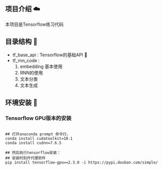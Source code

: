 ## 项目介绍 ☁️

本项目是Tensorflow练习代码

## 目录结构 💾

- tf_base_api : Tensorflow的基础API 🚀️
- tf_rnn_code :
  1. embedding 基本使用
  2. RNN的使用
  3. 文本分类
  4. 文本生成


## 环境安装 📩

### Tensorflow GPU版本的安装 

```shell

## 打开anaconda prompt 命令行，
conda install cudatoolkit=10.1 
conda install cudnn=7.6.5

## 然后执行tensorflow安装：
## 安装时别开代理软件
pip install tensorflow-gpu==2.3.0 -i https://pypi.douban.com/simple/
```

